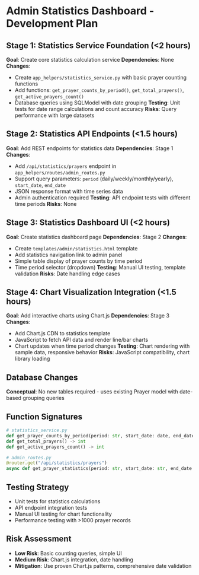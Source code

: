 # Admin Statistics Dashboard - Development Plan

## Stage 1: Statistics Service Foundation (<2 hours)
**Goal**: Create core statistics calculation service
**Dependencies**: None
**Changes**:
- Create `app_helpers/statistics_service.py` with basic prayer counting functions
- Add functions: `get_prayer_counts_by_period()`, `get_total_prayers()`, `get_active_prayers_count()`
- Database queries using SQLModel with date grouping
**Testing**: Unit tests for date range calculations and count accuracy
**Risks**: Query performance with large datasets

## Stage 2: Statistics API Endpoints (<1.5 hours)
**Goal**: Add REST endpoints for statistics data
**Dependencies**: Stage 1
**Changes**:
- Add `/api/statistics/prayers` endpoint in `app_helpers/routes/admin_routes.py`
- Support query parameters: `period` (daily/weekly/monthly/yearly), `start_date`, `end_date`
- JSON response format with time series data
- Admin authentication required
**Testing**: API endpoint tests with different time periods
**Risks**: None

## Stage 3: Statistics Dashboard UI (<2 hours)
**Goal**: Create statistics dashboard page
**Dependencies**: Stage 2
**Changes**:
- Create `templates/admin/statistics.html` template
- Add statistics navigation link to admin panel
- Simple table display of prayer counts by time period
- Time period selector (dropdown)
**Testing**: Manual UI testing, template validation
**Risks**: Date handling edge cases

## Stage 4: Chart Visualization Integration (<1.5 hours)
**Goal**: Add interactive charts using Chart.js
**Dependencies**: Stage 3
**Changes**:
- Add Chart.js CDN to statistics template
- JavaScript to fetch API data and render line/bar charts
- Chart updates when time period changes
**Testing**: Chart rendering with sample data, responsive behavior
**Risks**: JavaScript compatibility, chart library loading

## Database Changes
**Conceptual**: No new tables required - uses existing Prayer model with date-based grouping queries

## Function Signatures
```python
# statistics_service.py
def get_prayer_counts_by_period(period: str, start_date: date, end_date: date) -> Dict[str, int]
def get_total_prayers() -> int
def get_active_prayers_count() -> int

# admin_routes.py  
@router.get("/api/statistics/prayers")
async def get_prayer_statistics(period: str, start_date: str, end_date: str, current_user: User = Depends(require_admin))
```

## Testing Strategy
- Unit tests for statistics calculations
- API endpoint integration tests
- Manual UI testing for chart functionality
- Performance testing with >1000 prayer records

## Risk Assessment
- **Low Risk**: Basic counting queries, simple UI
- **Medium Risk**: Chart.js integration, date handling
- **Mitigation**: Use proven Chart.js patterns, comprehensive date validation